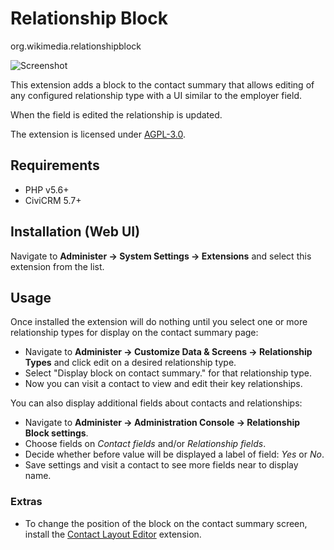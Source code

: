 # Relationship Block
org.wikimedia.relationshipblock

![Screenshot](/images/relationship_block.gif)

This extension adds a block to the contact summary that allows editing of
any configured relationship type with a UI similar to the employer field.

When the field is edited the relationship is updated.

The extension is licensed under [AGPL-3.0](LICENSE.txt).

## Requirements

* PHP v5.6+
* CiviCRM 5.7+

## Installation (Web UI)

Navigate to **Administer -> System Settings -> Extensions** and select this extension from the list.

## Usage

Once installed the extension will do nothing until you select one or more relationship types for display on the contact summary page:

- Navigate to **Administer -> Customize Data & Screens -> Relationship Types** and click edit on a desired relationship type.
- Select "Display block on contact summary." for that relationship type.
- Now you can visit a contact to view and edit their key relationships.

You can also display additional fields about contacts and relationships:

- Navigate to **Administer -> Administration Console -> Relationship Block settings**.
- Choose fields on *Contact fields* and/or *Relationship fields*.
- Decide whether before value will be displayed a label of field: *Yes* or *No*.
- Save settings and visit a contact to see more fields near to display name.

### Extras

- To change the position of the block on the contact summary screen, install the [Contact Layout Editor](https://github.com/civicrm/org.civicrm.contactlayout) extension.
